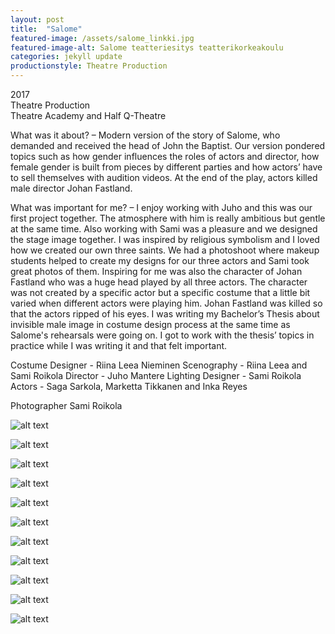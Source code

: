 ```yaml
---
layout: post
title:  "Salome"
featured-image: /assets/salome_linkki.jpg
featured-image-alt: Salome teatteriesitys teatterikorkeakoulu
categories: jekyll update
productionstyle: Theatre Production
---
```

  2017  
  Theatre Production  
  Theatre Academy and Half Q-Theatre  

<div class="post-text-alone">  
  What was it about? – Modern version of the story of Salome, who demanded and received the head of John the Baptist. Our version pondered topics such as how gender influences the roles of actors and director, how female gender is built from pieces by different parties and how actors’ have to sell themselves with audition videos. At the end of the play, actors killed male director Johan Fastland.  
<p></p> 
  What was important for me? – I enjoy working with Juho and this was our first project together. The atmosphere with him is really ambitious but gentle at the same time. Also working with Sami was a pleasure and we designed the stage image together. I was inspired by religious symbolism and I loved how we created our own three saints. We had a photoshoot where makeup students helped to create my designs for our three actors and Sami took great photos of them. Inspiring for me was also the character of Johan Fastland who was a huge head played by all three actors. The character was not created by a specific actor but a specific costume that a little bit varied when different actors were playing him. Johan Fastland was killed so that the actors ripped of his eyes. I was writing my Bachelor’s Thesis about invisible male image in costume design process at the same time as Salome's rehearsals were going on. I got to work with the thesis’ topics in practice while I was writing it and that felt important.
<p></p> 
</div>
  Costume Designer - Riina Leea Nieminen 
  Scenography - Riina Leea and Sami Roikola  
  Director - Juho Mantere  
  Lighting Designer - Sami Roikola  
  Actors - Saga Sarkola, Marketta Tikkanen and Inka Reyes  
  
Photographer Sami Roikola

![alt text](/assets/projects/salome5.jpg)

![alt text](/assets/projects/salome1.jpg)

![alt text](/assets/projects/salome2.jpg)

![alt text](/assets/projects/salome3.jpg)

![alt text](/assets/projects/salome4.jpg)

![alt text](/assets/projects/salome6.jpg)

![alt text](/assets/projects/salome7.jpg)

![alt text](/assets/projects/salome8.jpg)

![alt text](/assets/projects/salome9.jpg)

![alt text](/assets/projects/salome11.jpg)

![alt text](/assets/projects/salome10.jpg)